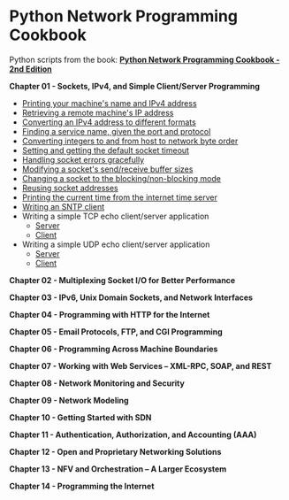# Python Network Programming Cookbook
Python scripts from the book: [**Python Network Programming Cookbook - 2nd Edition**](https://www.packtpub.com/networking-and-servers/python-network-programming-cookbook-second-edition)

**Chapter 01 - Sockets, IPv4, and Simple Client/Server Programming**
- [Printing your machine's name and IPv4 address](https://github.com/harshildarji/Python-Network-Programming-Cookbook/blob/master/Chapter%2001/01.py)
- [Retrieving a remote machine's IP address](https://github.com/harshildarji/Python-Network-Programming-Cookbook/blob/master/Chapter%2001/02.py)
- [Converting an IPv4 address to different formats](https://github.com/harshildarji/Python-Network-Programming-Cookbook/blob/master/Chapter%2001/03.py)
- [Finding a service name, given the port and protocol](https://github.com/harshildarji/Python-Network-Programming-Cookbook/blob/master/Chapter%2001/04.py)
- [Converting integers to and from host to network byte order](https://github.com/harshildarji/Python-Network-Programming-Cookbook/blob/master/Chapter%2001/05.py)
- [Setting and getting the default socket timeout](https://github.com/harshildarji/Python-Network-Programming-Cookbook/blob/master/Chapter%2001/06.py)
- [Handling socket errors gracefully](https://github.com/harshildarji/Python-Network-Programming-Cookbook/blob/master/Chapter%2001/07.py)
- [Modifying a socket's send/receive buffer sizes](https://github.com/harshildarji/Python-Network-Programming-Cookbook/blob/master/Chapter%2001/08.py)
- [Changing a socket to the blocking/non-blocking mode](https://github.com/harshildarji/Python-Network-Programming-Cookbook/blob/master/Chapter%2001/09.py)
- [Reusing socket addresses](https://github.com/harshildarji/Python-Network-Programming-Cookbook/blob/master/Chapter%2001/10.py)
- [Printing the current time from the internet time server](https://github.com/harshildarji/Python-Network-Programming-Cookbook/blob/master/Chapter%2001/11.py)
- [Writing an SNTP client](https://github.com/harshildarji/Python-Network-Programming-Cookbook/blob/master/Chapter%2001/12.py)
- Writing a simple TCP echo client/server application
  - [Server](https://github.com/harshildarji/Python-Network-Programming-Cookbook/blob/master/Chapter%2001/13_Server.py)
  - [Client](https://github.com/harshildarji/Python-Network-Programming-Cookbook/blob/master/Chapter%2001/13_Client.py)
- Writing a simple UDP echo client/server application
  - [Server](https://github.com/harshildarji/Python-Network-Programming-Cookbook/blob/master/Chapter%2001/14_Server.py)
  - [Client](https://github.com/harshildarji/Python-Network-Programming-Cookbook/blob/master/Chapter%2001/14_Client.py)

**Chapter 02 - Multiplexing Socket I/O for Better Performance**

**Chapter 03 - IPv6, Unix Domain Sockets, and Network Interfaces**

**Chapter 04 - Programming with HTTP for the Internet**

**Chapter 05 - Email Protocols, FTP, and CGI Programming**

**Chapter 06 - Programming Across Machine Boundaries**

**Chapter 07 - Working with Web Services – XML-RPC, SOAP, and REST**

**Chapter 08 - Network Monitoring and Security**

**Chapter 09 - Network Modeling**

**Chapter 10 - Getting Started with SDN**

**Chapter 11 - Authentication, Authorization, and Accounting (AAA)**

**Chapter 12 - Open and Proprietary Networking Solutions**

**Chapter 13 - NFV and Orchestration – A Larger Ecosystem**

**Chapter 14 - Programming the Internet**
